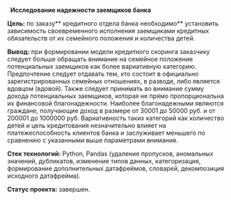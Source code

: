 ﻿` `**Исследование надежности заемщиков банка**

**Цель:** по заказу** кредитного отдела банка необходимо** установить зависимость своевременного исполнения заемщиками кредитных обязательств от их семейного положения и количества детей.

**Вывод:** при формировании модели кредитного скоринга заказчику следует больше обращать внимание на семейное положение потенциальных заемщиков как более вариативную категорию. Предпочтение следует отдавать тем, кто состоит в официально зарегистрированных семейных отношениях, в разводе, либо является вдовцом (вдовой). Также следует принимать во внимание сумму дохода потенциальных заемщиков, которая не прямо пропорциональна их финансовой благонадежности. Наиболее благонадежными являются граждане, получающие доход в размере от  30001 до 50000 руб. и от 200001 до 1000000 руб. Вариативность таких категорий как количество детей и цель кредитования незначительно влияет на платежеспособность клиентов банка и заслуживает меньшего по сравнению с указанными выше параметрами внимания.

**Стек технологий:** Python, Pandas (удаление пропусков, аномальных значений, дубликатов, изменение типов данных,  категоризация, формирование дополнительных датафреймов,  словарей, декомпозиция исходного датафрейма).

**Статус проекта:** завершен.






